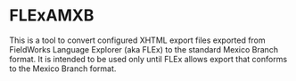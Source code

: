 # FLExAMXB

This is a tool to convert configured XHTML export files exported from FieldWorks Language Explorer (aka FLEx) to the standard Mexico Branch format.  It is intended to be used only until FLEx allows export that conforms to the Mexico Branch format.


